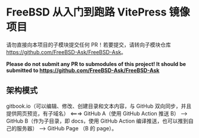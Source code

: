 # FreeBSD 从入门到跑路 VitePress 镜像项目

请勿直接向本项目的子模块提交任何 PR！若要提交，请转向子模块仓库 <https://github.com/FreeBSD-Ask/FreeBSD-Ask>。

**Please do not submit any PR to submodules of this project! It should be submitted to <https://github.com/FreeBSD-Ask/FreeBSD-Ask>**

## 架构模式

gitbook.io（可以编辑、修改、创建目录和文本内容，与 GitHub 双向同步，并且提供网页预览，有子域名） <===> GitHub A（使用 GitHub Action 推送 B） --> GitHub B（作为子目录，即 docs，使用 GitHub Action 编译推送，也可以推到自己的服务器） --> GitHub Page （B 的 page）。
